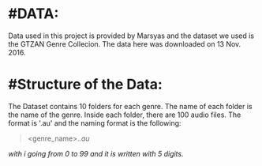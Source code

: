 #DATA:
======

Data used in this project is provided by Marsyas and the dataset we used is the GTZAN Genre Collecion. The data here was downloaded on 13 Nov. 2016.

#Structure of the Data:
======================

The Dataset contains 10 folders for each genre. The name of each folder is the name of the genre. Inside each folder, there are 100 audio files. The format is '.au' and the naming format is the following:

> <genre_name>.<i>.au


with i going from 0 to 99 and it is written with 5 digits.